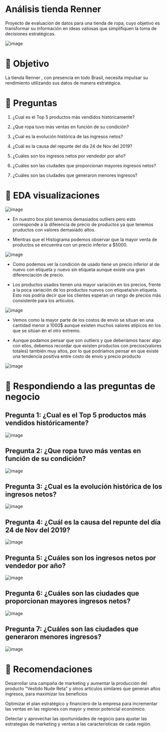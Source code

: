 # Análisis tienda Renner

Proyecto de evaluación de datos para una tienda de ropa, cuyo objetivo es transformar su información en ideas valiosas que simplifiquen la toma de decisiones estratégicas.

![image](https://github.com/datacanovas/An-lisis-tienda-Renner/assets/157279064/bbfee465-0c89-417d-a5f7-0b8c3d96241e)



# 🚩 Objetivo

La tienda Renner , con presencia en todo Brasil, necesita impulsar su rendimiento utilizando sus datos de manera estratégica. 


# 🚩 Preguntas 

1. ¿Cual es el Top 5 productos más vendidos históricamente?

2. ¿Que ropa tuvo más ventas en función de su condición?

3. ¿Cual es la evolución histórica de las ingresos netos?

4. ¿Cuál es la causa del repunte del día 24 de Nov del 2019?

5. ¿Cuáles son los ingresos netos por vendedor por año?

6. ¿Cuáles son las ciudades que proporcionan mayores ingresos netos?

7. ¿Cuáles son las ciudades que generaron menores ingresos?

# 🚩 EDA visualizaciones

![image](https://github.com/datacanovas/An-lisis-tienda-Renner/assets/157279064/9229ab17-4ca7-4239-a05b-d898db9cbaa2)

+ En nuestro box plot tenemos demasiados outliers pero esto corresponde a la diferencia de precio de productos ya que tenemos pruductos con valores demasiado altos.

+ Mientras que el Histograma podemos observar que la mayor venta de productos se encuentra con un precio inferior a $5000.


![image](https://github.com/datacanovas/An-lisis-tienda-Renner/assets/157279064/321dcb33-9bc2-41cd-be58-a43f3f3ab161)

+ Como podemos ver la condición de usado tiene un precio inferior al de nuevo con etiqueta y nuevo sin etiqueta aunque existe una gran diferenciación de precio.

+ Los productos usados tienen una mayor variación en los precios, frente a la poca variación de los productos nuevos con etiqueta/sin etiqueta. Esto nos podría decir que los clientes esperan un rango de precios más consistente para los artículos.


![image](https://github.com/datacanovas/An-lisis-tienda-Renner/assets/157279064/a7a1a1f0-5672-4b15-9cae-a5a8cd3b77f6)

+ Vemos como la mayor parte de los costos de envío se situan en una cantidad menor a 1000$ aunque existen muchos valores atípicos en los que se sitúan en el otro extremo.

+ Aunque podamos pensar que son outliers y que deberíamos hacer algo con ellos, debemos recordar que existen productos con precios(valores totales) también muy altos, por lo que podríamos pensar en que existe una tendencía positiva entre costo de envío y precio producto

![image](https://github.com/datacanovas/An-lisis-tienda-Renner/assets/157279064/6a61de92-4c80-4952-9b45-713159916674)


# 🚩 Respondiendo a las preguntas de negocio

## Pregunta 1: ¿Cual es el Top 5 productos más vendidos históricamente? 

![image](https://github.com/datacanovas/An-lisis-tienda-Renner/assets/157279064/17566917-c924-434e-a634-b0c5b86c923c)


## Pregunta 2:  ¿Que ropa tuvo más ventas en función de su condición?

![image](https://github.com/datacanovas/An-lisis-tienda-Renner/assets/157279064/d5fcf0a8-e796-4ff1-9a99-55d2291a0c78)


## Pregunta 3: ¿Cual es la evolución histórica de los ingresos netos?

![image](https://github.com/datacanovas/An-lisis-tienda-Renner/assets/157279064/8ee74617-0a8a-4468-9a9f-97ceca41016e)


## Pregunta 4:  ¿Cuál es la causa del repunte del día 24 de Nov del 2019?

![image](https://github.com/datacanovas/An-lisis-tienda-Renner/assets/157279064/fffb9939-f55c-4afb-a6c0-58f0ffc46196)

## Pregunta 5:  ¿Cuáles son los ingresos netos por vendedor por año?

![image](https://github.com/datacanovas/An-lisis-tienda-Renner/assets/157279064/7890c093-b2e1-4ea6-9d3b-1aff42e3c74b)

## Pregunta 6:  ¿Cuáles son las ciudades que proporcionan mayores ingresos netos?

![image](https://github.com/datacanovas/An-lisis-tienda-Renner/assets/157279064/72b3b441-5d6d-4387-9c66-e506b02d403a)


## Pregunta 7: ¿Cuáles son las ciudades que generaron menores ingresos?

![image](https://github.com/datacanovas/An-lisis-tienda-Renner/assets/157279064/fd3d6eb7-04e0-4fb3-bbae-121e03ae595d)

# 🚩 Recomendaciones

Desarrollar una campaña de marketing y aumentar la producción del producto "Vestido Nude Reta" y otros artículos similares que generan altos ingresos, para maximizar los beneficios

Optimizar el plan estratégico y financiero de la empresa para incrementar las ventas en las regiones con mayor y menor potencial económico.

Detectar y aprovechar las oportunidades de negocio para ajustar las estrategias de marketing y ventas a las características de cada región.


